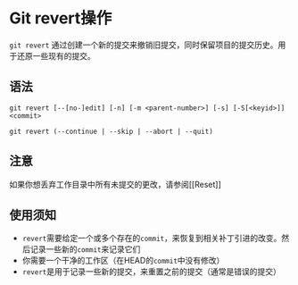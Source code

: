 # Git revert操作
<!-- `revert`是一个当我们想使用上一个`commit`并且添加它作为一个新的`commit`，保持`log`的完整 -->
`git revert` 通过创建一个新的提交来撤销旧提交，同时保留项目的提交历史。用于还原一些现有的提交。
## 语法
```
git revert [--[no-]edit] [-n] [-m <parent-number>] [-s] [-S[<keyid>]] <commit>

git revert (--continue | --skip | --abort | --quit)
```
## 注意
如果你想丢弃工作目录中所有未提交的更改，请参阅[[Reset]]
## 使用须知
- `revert`需要给定一个或多个存在的`commit`，来恢复到相关补丁引进的改变。然后记录一些新的`commit`来记录它们
- 你需要一个干净的工作区（在HEAD的`commit`中没有修改）
- `revert`是用于记录一些新的提交，来重置之前的提交（通常是错误的提交）
